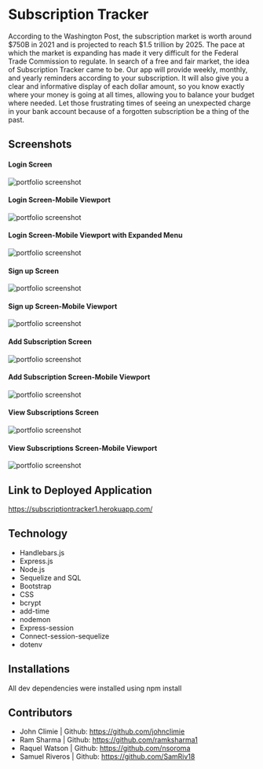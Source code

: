 # Subscription Tracker

According to the Washington Post, the subscription market is worth around $750B in 2021 and is projected to reach $1.5 trillion by 2025. The pace at which the market is expanding has made it very difficult for the Federal Trade Commission to regulate. In search of a free and fair market, the idea of Subscription Tracker came to be. Our app will provide weekly, monthly, and yearly reminders according to your subscription. It will also give you a clear and informative display of each dollar amount, so you know exactly where your money is going at all times, allowing you to balance your budget where needed. Let those frustrating times of seeing an unexpected charge in your bank account because of a forgotten subscription be a thing of the past.

## Screenshots
#### Login Screen
![portfolio screenshot](/Public/assets/images/login-image.JPG)
#### Login Screen-Mobile Viewport
![portfolio screenshot](/Public/assets/images/login-image_mobileresponsive.JPG)
#### Login Screen-Mobile Viewport with Expanded Menu
![portfolio screenshot](/Public/assets/images/login-image_mobileresponsive_menu.JPG)
#### Sign up Screen
![portfolio screenshot](/Public/assets/images/signup-image.JPG)
#### Sign up Screen-Mobile Viewport
![portfolio screenshot](/Public/assets/images/signup-image_mobileresponsive.JPG)
#### Add Subscription Screen
![portfolio screenshot](/Public/assets/images/addsubscription-images.JPG)
#### Add Subscription Screen-Mobile Viewport
![portfolio screenshot](/Public/assets/images/addsubscription-image_mobileresponsive.JPG)
#### View Subscriptions Screen
![portfolio screenshot](/Public/assets/images/viewsubscription-image.JPG)
#### View Subscriptions Screen-Mobile Viewport
![portfolio screenshot](/Public/assets/images/viewsubscription-image_mobileresponsive.JPG)

## Link to Deployed Application
https://subscriptiontracker1.herokuapp.com/

## Technology
- Handlebars.js
- Express.js
- Node.js
- Sequelize and SQL
- Bootstrap
- CSS
- bcrypt
- add-time
- nodemon
- Express-session
- Connect-session-sequelize
- dotenv

## Installations
All dev dependencies were installed using npm install 

## Contributors
- John Climie | Github: https://github.com/johnclimie
- Ram Sharma | Github: https://github.com/ramksharma1
- Raquel Watson | Github: https://github.com/nsoroma
- Samuel Riveros | Github: https://github.com/SamRiv18
